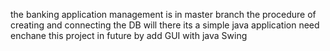 the banking application management is in master branch the procedure of creating and connecting the DB will there 
its a simple java application 
need enchane this project in future by add GUI with java Swing 
